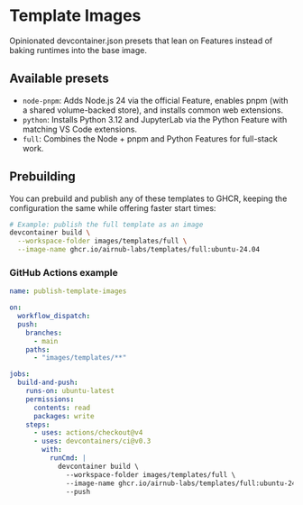 # Template Images

Opinionated devcontainer.json presets that lean on Features instead of baking runtimes into the base image.

## Available presets

- `node-pnpm`: Adds Node.js 24 via the official Feature, enables pnpm (with a shared volume-backed store), and installs common web extensions.
- `python`: Installs Python 3.12 and JupyterLab via the Python Feature with matching VS Code extensions.
- `full`: Combines the Node + pnpm and Python Features for full-stack work.

## Prebuilding

You can prebuild and publish any of these templates to GHCR, keeping the configuration the same while offering faster start times:

```bash
# Example: publish the full template as an image
devcontainer build \
  --workspace-folder images/templates/full \
  --image-name ghcr.io/airnub-labs/templates/full:ubuntu-24.04
```

### GitHub Actions example

```yaml
name: publish-template-images

on:
  workflow_dispatch:
  push:
    branches:
      - main
    paths:
      - "images/templates/**"

jobs:
  build-and-push:
    runs-on: ubuntu-latest
    permissions:
      contents: read
      packages: write
    steps:
      - uses: actions/checkout@v4
      - uses: devcontainers/ci@v0.3
        with:
          runCmd: |
            devcontainer build \
              --workspace-folder images/templates/full \
              --image-name ghcr.io/airnub-labs/templates/full:ubuntu-24.04 \
              --push
```
